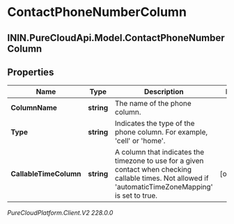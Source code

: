# ContactPhoneNumberColumn

## ININ.PureCloudApi.Model.ContactPhoneNumberColumn

## Properties

|Name | Type | Description | Notes|
|------------ | ------------- | ------------- | -------------|
| **ColumnName** | **string** | The name of the phone column. | |
| **Type** | **string** | Indicates the type of the phone column. For example, &#39;cell&#39; or &#39;home&#39;. | |
| **CallableTimeColumn** | **string** | A column that indicates the timezone to use for a given contact when checking callable times. Not allowed if &#39;automaticTimeZoneMapping&#39; is set to true. | [optional] |



_PureCloudPlatform.Client.V2 228.0.0_
